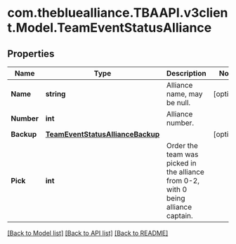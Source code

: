 
# com.thebluealliance.TBAAPI.v3client.Model.TeamEventStatusAlliance

## Properties

Name | Type | Description | Notes
------------ | ------------- | ------------- | -------------
**Name** | **string** | Alliance name, may be null. | [optional] 
**Number** | **int** | Alliance number. | 
**Backup** | [**TeamEventStatusAllianceBackup**](TeamEventStatusAllianceBackup.md) |  | [optional] 
**Pick** | **int** | Order the team was picked in the alliance from 0-2, with 0 being alliance captain. | 

[[Back to Model list]](../README.md#documentation-for-models)
[[Back to API list]](../README.md#documentation-for-api-endpoints)
[[Back to README]](../README.md)


